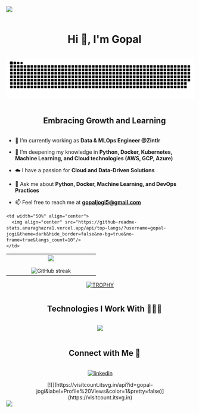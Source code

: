 <!--horizontal divider(gradiant)-->
<img src="https://user-images.githubusercontent.com/73097560/115834477-dbab4500-a447-11eb-908a-139a6edaec5c.gif">

<!--h1 without bottom border-->
<div id="user-content-toc">
  <ul align="center">
    <summary><h1 style="display: inline-block">Hi 👋, I'm Gopal</h1></summary>
  </ul>
</div>

<!--snake animation-->
<div align="center">
  <img src="https://github.com/1999AZZAR/1999AZZAR/blob/readme/resources/img/grid-snake.svg" alt="snake">
</div>

<!--h2 without bottom border-->
<div id="user-content-toc">
  <ul align="center">
    <summary><h2 style="display: inline-block">Embracing Growth and Learning</h2></summary>
  </ul>
</div>

<!--Intro start-->
- 🔭 I’m currently working as **Data & MLOps Engineer @Zintlr**

- 🌱 I’m deepening my knowledge in **Python, Docker, Kubernetes, Machine Learning, and Cloud technologies (AWS, GCP, Azure)**

- ☁️ I have a passion for **Cloud and Data-Driven Solutions**

- 💬 Ask me about **Python, Docker, Machine Learning, and DevOps Practices**

- 📫 Feel free to reach me at **gopaljogi5@gmail.com**
<!--Intro end-->

<!--stats & trophy (start)-->
<p align="center">
  <!--stats (start)-->
  <table align="center">
  <tr border="none">
    <td width="50%" align="center">
      <img align="center" src="https://github-readme-stats.vercel.app/api?username=gopal-jogi&theme=dark&show_icons=true&count_private=true" />
      <br><br>
      <img title="🔥 GitHub streak stats" alt="GitHub streak" src="https://github-readme-streak-stats.herokuapp.com/?user=gopal-jogi&theme=dark&hide_border=false" /> 
    </td>

    <td width="50%" align="center">
      <img align="center" src="https://github-readme-stats.anuraghazra1.vercel.app/api/top-langs/?username=gopal-jogi&theme=dark&hide_border=false&no-bg=true&no-frame=true&langs_count=10"/>
    </td>
  </tr>
  </table>
</p>
<!--stats end-->

<!--trophy start-->
<div align="center">
  <a href="https://github.com/ryo-ma/github-profile-trophy" title="GitHub Trophy">
      <img align="center" width=84% src="https://github-profile-trophy.vercel.app/?username=gopal-jogi&theme=radical&row=1&column=7&margin-h=15&margin-w=5&no-bg=true" alt="TROPHY" />
  </a>
</div>
<!--trophy end-->

<!--Technologies section-->
<div id="user-content-toc">
  <ul align="center">
    <summary><h2 style="display: inline-block">Technologies I Work With 👨🏻‍💻</h2></summary>
  </ul>
</div>

<!--tech stack icons-->
<p align="center">
  <a href="https://skillicons.dev">
    <img src="https://skillicons.dev/icons?i=python,docker,kubernetes,aws,gcp,azure,linux,git,go,vscode,html,css&perline=12" />
  </a>
</p>

<!--Connect with me-->
<div id="user-content-toc">
  <ul align="center">
    <summary><h2 style="display: inline-block">Connect with Me 🤝</h2></summary>
  </ul>
</div>

<!--Social links-->
<p align="center">
<a href="https://www.linkedin.com/in/gopaljogi/" target="blank"><img align="center" src="https://user-images.githubusercontent.com/88904952/234979284-68c11d7f-1acc-4f0c-ac78-044e1037d7b0.png" alt="linkedin" height="50" width="50" /></a>
</p>

<!--Profile visit count-->
<div align="center">
  [![](https://visitcount.itsvg.in/api?id=gopal-jogi&label=Profile%20Views&color=1&pretty=false)](https://visitcount.itsvg.in)
</div>

<!--horizontal divider(gradiant)-->
<img src="https://user-images.githubusercontent.com/73097560/115834477-dbab4500-a447-11eb-908a-139a6edaec5c.gif">
